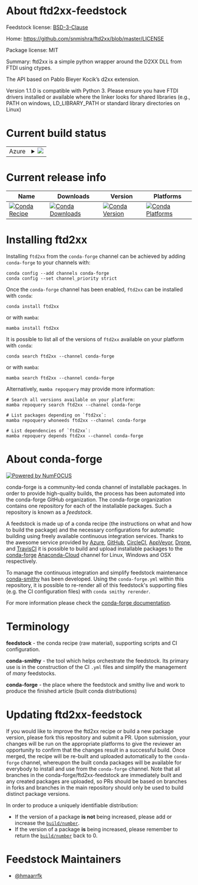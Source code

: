 About ftd2xx-feedstock
======================

Feedstock license: [BSD-3-Clause](https://github.com/conda-forge/ftd2xx-feedstock/blob/main/LICENSE.txt)

Home: https://github.com/snmishra/ftd2xx/blob/master/LICENSE

Package license: MIT

Summary: ftd2xx is a simple python wrapper around the D2XX DLL from FTDI using ctypes.

The API based on Pablo Bleyer Kocik’s d2xx extension.

Version 1.1.0 is compatible with Python 3. Please ensure you have FTDI
drivers installed or available where the linker looks for shared libraries
(e.g., PATH on windows, LD_LIBRARY_PATH or standard library directories
on Linux)


Current build status
====================


<table>
    
  <tr>
    <td>Azure</td>
    <td>
      <details>
        <summary>
          <a href="https://dev.azure.com/conda-forge/feedstock-builds/_build/latest?definitionId=7629&branchName=main">
            <img src="https://dev.azure.com/conda-forge/feedstock-builds/_apis/build/status/ftd2xx-feedstock?branchName=main">
          </a>
        </summary>
        <table>
          <thead><tr><th>Variant</th><th>Status</th></tr></thead>
          <tbody><tr>
              <td>linux_64_python3.10.____cpython</td>
              <td>
                <a href="https://dev.azure.com/conda-forge/feedstock-builds/_build/latest?definitionId=7629&branchName=main">
                  <img src="https://dev.azure.com/conda-forge/feedstock-builds/_apis/build/status/ftd2xx-feedstock?branchName=main&jobName=linux&configuration=linux%20linux_64_python3.10.____cpython" alt="variant">
                </a>
              </td>
            </tr><tr>
              <td>linux_64_python3.11.____cpython</td>
              <td>
                <a href="https://dev.azure.com/conda-forge/feedstock-builds/_build/latest?definitionId=7629&branchName=main">
                  <img src="https://dev.azure.com/conda-forge/feedstock-builds/_apis/build/status/ftd2xx-feedstock?branchName=main&jobName=linux&configuration=linux%20linux_64_python3.11.____cpython" alt="variant">
                </a>
              </td>
            </tr><tr>
              <td>linux_64_python3.8.____73_pypy</td>
              <td>
                <a href="https://dev.azure.com/conda-forge/feedstock-builds/_build/latest?definitionId=7629&branchName=main">
                  <img src="https://dev.azure.com/conda-forge/feedstock-builds/_apis/build/status/ftd2xx-feedstock?branchName=main&jobName=linux&configuration=linux%20linux_64_python3.8.____73_pypy" alt="variant">
                </a>
              </td>
            </tr><tr>
              <td>linux_64_python3.8.____cpython</td>
              <td>
                <a href="https://dev.azure.com/conda-forge/feedstock-builds/_build/latest?definitionId=7629&branchName=main">
                  <img src="https://dev.azure.com/conda-forge/feedstock-builds/_apis/build/status/ftd2xx-feedstock?branchName=main&jobName=linux&configuration=linux%20linux_64_python3.8.____cpython" alt="variant">
                </a>
              </td>
            </tr><tr>
              <td>linux_64_python3.9.____73_pypy</td>
              <td>
                <a href="https://dev.azure.com/conda-forge/feedstock-builds/_build/latest?definitionId=7629&branchName=main">
                  <img src="https://dev.azure.com/conda-forge/feedstock-builds/_apis/build/status/ftd2xx-feedstock?branchName=main&jobName=linux&configuration=linux%20linux_64_python3.9.____73_pypy" alt="variant">
                </a>
              </td>
            </tr><tr>
              <td>linux_64_python3.9.____cpython</td>
              <td>
                <a href="https://dev.azure.com/conda-forge/feedstock-builds/_build/latest?definitionId=7629&branchName=main">
                  <img src="https://dev.azure.com/conda-forge/feedstock-builds/_apis/build/status/ftd2xx-feedstock?branchName=main&jobName=linux&configuration=linux%20linux_64_python3.9.____cpython" alt="variant">
                </a>
              </td>
            </tr><tr>
              <td>osx_64_python3.10.____cpython</td>
              <td>
                <a href="https://dev.azure.com/conda-forge/feedstock-builds/_build/latest?definitionId=7629&branchName=main">
                  <img src="https://dev.azure.com/conda-forge/feedstock-builds/_apis/build/status/ftd2xx-feedstock?branchName=main&jobName=osx&configuration=osx%20osx_64_python3.10.____cpython" alt="variant">
                </a>
              </td>
            </tr><tr>
              <td>osx_64_python3.11.____cpython</td>
              <td>
                <a href="https://dev.azure.com/conda-forge/feedstock-builds/_build/latest?definitionId=7629&branchName=main">
                  <img src="https://dev.azure.com/conda-forge/feedstock-builds/_apis/build/status/ftd2xx-feedstock?branchName=main&jobName=osx&configuration=osx%20osx_64_python3.11.____cpython" alt="variant">
                </a>
              </td>
            </tr><tr>
              <td>osx_64_python3.8.____73_pypy</td>
              <td>
                <a href="https://dev.azure.com/conda-forge/feedstock-builds/_build/latest?definitionId=7629&branchName=main">
                  <img src="https://dev.azure.com/conda-forge/feedstock-builds/_apis/build/status/ftd2xx-feedstock?branchName=main&jobName=osx&configuration=osx%20osx_64_python3.8.____73_pypy" alt="variant">
                </a>
              </td>
            </tr><tr>
              <td>osx_64_python3.8.____cpython</td>
              <td>
                <a href="https://dev.azure.com/conda-forge/feedstock-builds/_build/latest?definitionId=7629&branchName=main">
                  <img src="https://dev.azure.com/conda-forge/feedstock-builds/_apis/build/status/ftd2xx-feedstock?branchName=main&jobName=osx&configuration=osx%20osx_64_python3.8.____cpython" alt="variant">
                </a>
              </td>
            </tr><tr>
              <td>osx_64_python3.9.____73_pypy</td>
              <td>
                <a href="https://dev.azure.com/conda-forge/feedstock-builds/_build/latest?definitionId=7629&branchName=main">
                  <img src="https://dev.azure.com/conda-forge/feedstock-builds/_apis/build/status/ftd2xx-feedstock?branchName=main&jobName=osx&configuration=osx%20osx_64_python3.9.____73_pypy" alt="variant">
                </a>
              </td>
            </tr><tr>
              <td>osx_64_python3.9.____cpython</td>
              <td>
                <a href="https://dev.azure.com/conda-forge/feedstock-builds/_build/latest?definitionId=7629&branchName=main">
                  <img src="https://dev.azure.com/conda-forge/feedstock-builds/_apis/build/status/ftd2xx-feedstock?branchName=main&jobName=osx&configuration=osx%20osx_64_python3.9.____cpython" alt="variant">
                </a>
              </td>
            </tr><tr>
              <td>win_64_python3.10.____cpython</td>
              <td>
                <a href="https://dev.azure.com/conda-forge/feedstock-builds/_build/latest?definitionId=7629&branchName=main">
                  <img src="https://dev.azure.com/conda-forge/feedstock-builds/_apis/build/status/ftd2xx-feedstock?branchName=main&jobName=win&configuration=win%20win_64_python3.10.____cpython" alt="variant">
                </a>
              </td>
            </tr><tr>
              <td>win_64_python3.11.____cpython</td>
              <td>
                <a href="https://dev.azure.com/conda-forge/feedstock-builds/_build/latest?definitionId=7629&branchName=main">
                  <img src="https://dev.azure.com/conda-forge/feedstock-builds/_apis/build/status/ftd2xx-feedstock?branchName=main&jobName=win&configuration=win%20win_64_python3.11.____cpython" alt="variant">
                </a>
              </td>
            </tr><tr>
              <td>win_64_python3.8.____73_pypy</td>
              <td>
                <a href="https://dev.azure.com/conda-forge/feedstock-builds/_build/latest?definitionId=7629&branchName=main">
                  <img src="https://dev.azure.com/conda-forge/feedstock-builds/_apis/build/status/ftd2xx-feedstock?branchName=main&jobName=win&configuration=win%20win_64_python3.8.____73_pypy" alt="variant">
                </a>
              </td>
            </tr><tr>
              <td>win_64_python3.8.____cpython</td>
              <td>
                <a href="https://dev.azure.com/conda-forge/feedstock-builds/_build/latest?definitionId=7629&branchName=main">
                  <img src="https://dev.azure.com/conda-forge/feedstock-builds/_apis/build/status/ftd2xx-feedstock?branchName=main&jobName=win&configuration=win%20win_64_python3.8.____cpython" alt="variant">
                </a>
              </td>
            </tr><tr>
              <td>win_64_python3.9.____73_pypy</td>
              <td>
                <a href="https://dev.azure.com/conda-forge/feedstock-builds/_build/latest?definitionId=7629&branchName=main">
                  <img src="https://dev.azure.com/conda-forge/feedstock-builds/_apis/build/status/ftd2xx-feedstock?branchName=main&jobName=win&configuration=win%20win_64_python3.9.____73_pypy" alt="variant">
                </a>
              </td>
            </tr><tr>
              <td>win_64_python3.9.____cpython</td>
              <td>
                <a href="https://dev.azure.com/conda-forge/feedstock-builds/_build/latest?definitionId=7629&branchName=main">
                  <img src="https://dev.azure.com/conda-forge/feedstock-builds/_apis/build/status/ftd2xx-feedstock?branchName=main&jobName=win&configuration=win%20win_64_python3.9.____cpython" alt="variant">
                </a>
              </td>
            </tr>
          </tbody>
        </table>
      </details>
    </td>
  </tr>
</table>

Current release info
====================

| Name | Downloads | Version | Platforms |
| --- | --- | --- | --- |
| [![Conda Recipe](https://img.shields.io/badge/recipe-ftd2xx-green.svg)](https://anaconda.org/conda-forge/ftd2xx) | [![Conda Downloads](https://img.shields.io/conda/dn/conda-forge/ftd2xx.svg)](https://anaconda.org/conda-forge/ftd2xx) | [![Conda Version](https://img.shields.io/conda/vn/conda-forge/ftd2xx.svg)](https://anaconda.org/conda-forge/ftd2xx) | [![Conda Platforms](https://img.shields.io/conda/pn/conda-forge/ftd2xx.svg)](https://anaconda.org/conda-forge/ftd2xx) |

Installing ftd2xx
=================

Installing `ftd2xx` from the `conda-forge` channel can be achieved by adding `conda-forge` to your channels with:

```
conda config --add channels conda-forge
conda config --set channel_priority strict
```

Once the `conda-forge` channel has been enabled, `ftd2xx` can be installed with `conda`:

```
conda install ftd2xx
```

or with `mamba`:

```
mamba install ftd2xx
```

It is possible to list all of the versions of `ftd2xx` available on your platform with `conda`:

```
conda search ftd2xx --channel conda-forge
```

or with `mamba`:

```
mamba search ftd2xx --channel conda-forge
```

Alternatively, `mamba repoquery` may provide more information:

```
# Search all versions available on your platform:
mamba repoquery search ftd2xx --channel conda-forge

# List packages depending on `ftd2xx`:
mamba repoquery whoneeds ftd2xx --channel conda-forge

# List dependencies of `ftd2xx`:
mamba repoquery depends ftd2xx --channel conda-forge
```


About conda-forge
=================

[![Powered by
NumFOCUS](https://img.shields.io/badge/powered%20by-NumFOCUS-orange.svg?style=flat&colorA=E1523D&colorB=007D8A)](https://numfocus.org)

conda-forge is a community-led conda channel of installable packages.
In order to provide high-quality builds, the process has been automated into the
conda-forge GitHub organization. The conda-forge organization contains one repository
for each of the installable packages. Such a repository is known as a *feedstock*.

A feedstock is made up of a conda recipe (the instructions on what and how to build
the package) and the necessary configurations for automatic building using freely
available continuous integration services. Thanks to the awesome service provided by
[Azure](https://azure.microsoft.com/en-us/services/devops/), [GitHub](https://github.com/),
[CircleCI](https://circleci.com/), [AppVeyor](https://www.appveyor.com/),
[Drone](https://cloud.drone.io/welcome), and [TravisCI](https://travis-ci.com/)
it is possible to build and upload installable packages to the
[conda-forge](https://anaconda.org/conda-forge) [Anaconda-Cloud](https://anaconda.org/)
channel for Linux, Windows and OSX respectively.

To manage the continuous integration and simplify feedstock maintenance
[conda-smithy](https://github.com/conda-forge/conda-smithy) has been developed.
Using the ``conda-forge.yml`` within this repository, it is possible to re-render all of
this feedstock's supporting files (e.g. the CI configuration files) with ``conda smithy rerender``.

For more information please check the [conda-forge documentation](https://conda-forge.org/docs/).

Terminology
===========

**feedstock** - the conda recipe (raw material), supporting scripts and CI configuration.

**conda-smithy** - the tool which helps orchestrate the feedstock.
                   Its primary use is in the construction of the CI ``.yml`` files
                   and simplify the management of *many* feedstocks.

**conda-forge** - the place where the feedstock and smithy live and work to
                  produce the finished article (built conda distributions)


Updating ftd2xx-feedstock
=========================

If you would like to improve the ftd2xx recipe or build a new
package version, please fork this repository and submit a PR. Upon submission,
your changes will be run on the appropriate platforms to give the reviewer an
opportunity to confirm that the changes result in a successful build. Once
merged, the recipe will be re-built and uploaded automatically to the
`conda-forge` channel, whereupon the built conda packages will be available for
everybody to install and use from the `conda-forge` channel.
Note that all branches in the conda-forge/ftd2xx-feedstock are
immediately built and any created packages are uploaded, so PRs should be based
on branches in forks and branches in the main repository should only be used to
build distinct package versions.

In order to produce a uniquely identifiable distribution:
 * If the version of a package **is not** being increased, please add or increase
   the [``build/number``](https://docs.conda.io/projects/conda-build/en/latest/resources/define-metadata.html#build-number-and-string).
 * If the version of a package **is** being increased, please remember to return
   the [``build/number``](https://docs.conda.io/projects/conda-build/en/latest/resources/define-metadata.html#build-number-and-string)
   back to 0.

Feedstock Maintainers
=====================

* [@hmaarrfk](https://github.com/hmaarrfk/)

